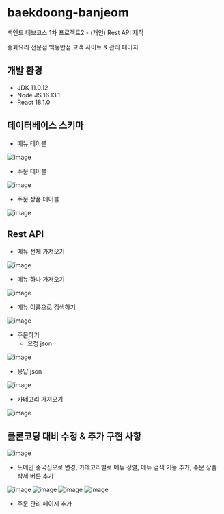 # baekdoong-banjeom
백엔드 데브코스 1차 프로젝트2 - (개인) Rest API 제작

중화요리 전문점 백둥반점 고객 사이트 & 관리 페이지

## 개발 환경
- JDK 11.0.12
- Node JS 16.13.1
- React 18.1.0

## 데이터베이스 스키마
- 메뉴 테이블

![image](https://user-images.githubusercontent.com/62789083/167266224-017ab3ae-a7e9-4a99-bf31-9c8f04021bc5.png)
- 주문 테이블

![image](https://user-images.githubusercontent.com/62789083/167266241-cf77033c-95e9-4ccd-b17b-ed4e90871b1f.png)
- 주문 상품 테이블

![image](https://user-images.githubusercontent.com/62789083/167266249-fb0d7f9b-14c3-45ff-b8d9-13c5e329891a.png)

## Rest API
- 메뉴 전체 가져오기

![image](https://user-images.githubusercontent.com/62789083/167266305-3f5b5c87-1601-4647-bbaa-bbdf2c069702.png)
- 메뉴 하나 가져오기

![image](https://user-images.githubusercontent.com/62789083/167266337-c04c4392-803e-4e7a-bf95-c66819a3c539.png)
- 메뉴 이름으로 검색하기

![image](https://user-images.githubusercontent.com/62789083/167266359-5228032b-f938-422d-a5ef-f6b3c115057c.png)
- 주문하기
   - 요청 json
 
![image](https://user-images.githubusercontent.com/62789083/167266520-7795145e-6f7b-47c2-b456-acd94d4da320.png)
   - 응답 json
 
![image](https://user-images.githubusercontent.com/62789083/167270718-cea1d4f7-ad12-41c2-83bb-71da2acdd7da.png)

- 카테고리 가져오기

![image](https://user-images.githubusercontent.com/62789083/167266768-455e77e3-4268-41f2-94a7-f3096227d8d5.png)

## 클론코딩 대비 수정 & 추가 구현 사항
![image](https://user-images.githubusercontent.com/62789083/167266652-02d655da-55f2-41e8-8d31-89e1d15e482f.png)
- 도메인 중국집으로 변경, 카테고리별로 메뉴 정렬, 메뉴 검색 기능 추가, 주문 상품 삭제 버튼 추가

![image](https://user-images.githubusercontent.com/62789083/167266702-768ce876-d17b-4f65-921e-6d1aa023f828.png)
![image](https://user-images.githubusercontent.com/62789083/167266709-728d8b12-b5d0-4094-b1e5-370304ffc396.png)
![image](https://user-images.githubusercontent.com/62789083/167266718-dd5ddb52-78e8-485d-9f0c-189b7d280318.png)
![image](https://user-images.githubusercontent.com/62789083/167266728-a34b9627-d3f6-4db3-8bf1-9ee49c12d84f.png)
- 주문 관리 페이지 추가
